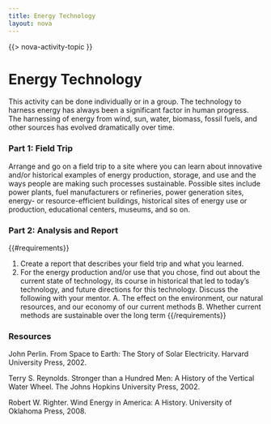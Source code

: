 ```yaml
---
title: Energy Technology
layout: nova
---
```


{{> nova-activity-topic }}

# Energy Technology

This activity can be done individually or in a group. The technology to harness energy has always been a significant factor in human progress. The harnessing of energy from wind, sun, water, biomass, fossil fuels, and other sources has evolved dramatically over time.

### Part 1: Field Trip

Arrange and go on a field trip to a site where you can learn about innovative and/or historical examples of energy production, storage, and use and the ways people are making such processes sustainable. Possible sites include power plants, fuel manufacturers or refineries, power generation sites, energy- or resource-efficient buildings, historical sites of energy use or production, educational centers, museums, and so on.

### Part 2: Analysis and Report

{{#requirements}}
1. Create a report that describes your field trip and what you learned.
2. For the energy production and/or use that you chose, find out about the current state of technology, its course in historical that led to today’s technology, and future directions for this technology. Discuss the following with your mentor.
    A. The effect on the environment, our natural resources, and our economy of our current methods
    B. Whether current methods are sustainable over the long term
{{/requirements}}

### Resources

John Perlin. From Space to Earth: The Story of Solar Electricity. Harvard University Press, 2002.

Terry S. Reynolds. Stronger than a Hundred Men: A History of the Vertical Water Wheel. The Johns Hopkins University Press, 2002.

Robert W. Righter. Wind Energy in America: A History. University of Oklahoma Press, 2008.

